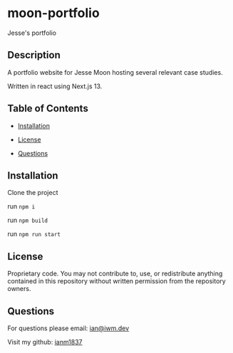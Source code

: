# moon-portfolio
Jesse's portfolio

## Description
A portfolio website for Jesse Moon hosting several relevant case studies.

Written in react using Next.js 13.


## Table of Contents

* [Installation](#installation)

* [License](#license)

* [Questions](#questions)

## Installation

Clone the project

run `npm i`

run `npm build`

run `npm run start`

## License

Proprietary code.
You may not contribute to, use, or redistribute anything contained in this repository without written permission from the repository owners.


## Questions

For questions please email: ian@iwm.dev

Visit my github: [ianm1837](https://www.github.com/ianm1837)

